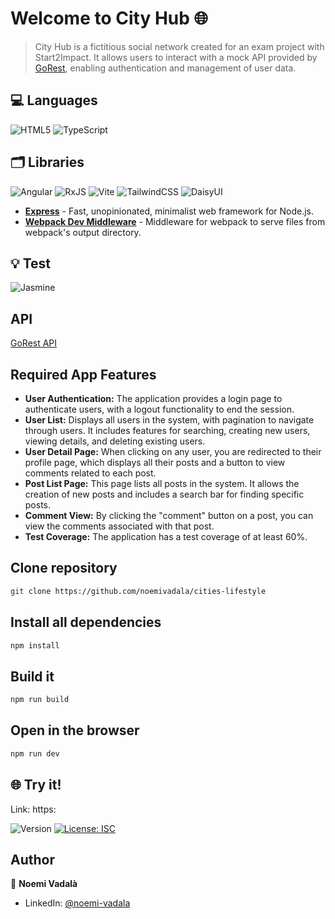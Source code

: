 <h1>Welcome to City Hub 🌐</h1>

> City Hub is a fictitious social network created for an exam project with Start2Impact. It allows users to interact with a mock API provided by [GoRest](https://gorest.co.in/), enabling authentication and management of user data.

## 💻 Languages

![HTML5](https://img.shields.io/badge/html5-%23E34F26.svg?style=for-the-badge&logo=html5&logoColor=white)
![TypeScript](https://img.shields.io/badge/typescript-%23007ACC.svg?style=for-the-badge&logo=typescript&logoColor=white)

## 🗂️ Libraries
![Angular](https://img.shields.io/badge/angular-%23DD0031.svg?style=for-the-badge&logo=angular&logoColor=white)
![RxJS](https://img.shields.io/badge/rxjs-%23B7178C.svg?style=for-the-badge&logo=reactivex&logoColor=white)
![Vite](https://img.shields.io/badge/vite-%23646CFF.svg?style=for-the-badge&logo=vite&logoColor=white)
![TailwindCSS](https://img.shields.io/badge/tailwindcss-%2338B2AC.svg?style=for-the-badge&logo=tailwind-css&logoColor=white)
![DaisyUI](https://img.shields.io/badge/daisyui-5A0EF8?style=for-the-badge&logo=daisyui&logoColor=white)
- **[Express](https://expressjs.com/)** - Fast, unopinionated, minimalist web framework for Node.js.
- **[Webpack Dev Middleware](https://webpack.js.org/)** - Middleware for webpack to serve files from webpack's output directory.


## 💡 Test

![Jasmine](https://img.shields.io/badge/jasmine-%238A4182.svg?style=for-the-badge&logo=jasmine&logoColor=white)

## API

[GoRest API](https://gorest.co.in/)

## Required App Features

- **User Authentication:** The application provides a login page to authenticate users, with a logout functionality to end the session.
- **User List:** Displays all users in the system, with pagination to navigate through users. It includes features for searching, creating new users, viewing details, and deleting existing users.
- **User Detail Page:** When clicking on any user, you are redirected to their profile page, which displays all their posts and a button to view comments related to each post.
- **Post List Page:** This page lists all posts in the system. It allows the creation of new posts and includes a search bar for finding specific posts.
- **Comment View:** By clicking the "comment" button on a post, you can view the comments associated with that post.
- **Test Coverage:** The application has a test coverage of at least 60%.


## Clone repository

```sh
git clone https://github.com/noemivadala/cities-lifestyle
```

## Install all dependencies

```sh
npm install
```

## Build it

```sh
npm run build
```

## Open in the browser

```sh
npm run dev
```
## 🌐 Try it!

<p>Link: https:</p>

<p>
  <img alt="Version" src="https://img.shields.io/badge/version-1.0.0-blue.svg?cacheSeconds=2592000" />
  <a href="#" target="_blank">
    <img alt="License: ISC" src="https://img.shields.io/badge/License-ISC-yellow.svg" />
  </a>
</p>

## Author

👤 **Noemi Vadalà**
* LinkedIn: [@noemi-vadala](https://linkedin.com/in/noemi-vadala)
